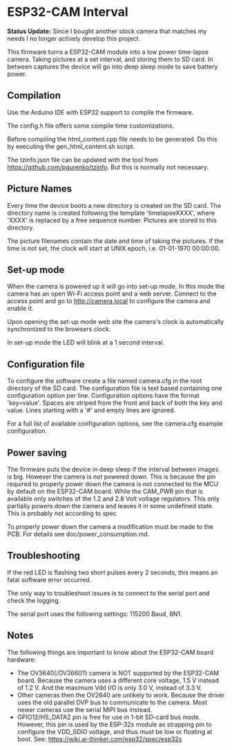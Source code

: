 ESP32-CAM Interval
==================

__Status Update:__ Since I bought another stock camera that matches my needs I
no longer actively develop this project.


This firmware turns a ESP32-CAM module into a low power time-lapse camera.
Taking pictures at a set interval, and storing them to SD card. In between
captures the device will go into deep sleep mode to save battery power.

Compilation
-----------
Use the Arduino IDE with ESP32 support to compile the firmware.

The config.h file offers some compile time customizations.

Before compiling the html_content.cpp file needs to be generated. Do this by
executing the gen_html_content.sh script.

The tzinfo.json file can be updated with the tool from
https://github.com/pgurenko/tzinfo. But this is normally not necessary.

Picture Names
-------------
Every time the device boots a new directory is created on the SD card. The
directory name is created following the template 'timelapseXXXX', where 'XXXX'
is replaced by a free sequence number. Pictures are stored to this directory.

The picture filenames contain the date and time of taking the pictures. If the
time is not set, the clock will start at UNIX epoch, i.e. 01-01-1970 00:00:00.

Set-up mode
-----------
When the camera is powered up it will go into set-up mode. In this mode the
camera has an open Wi-Fi access point and a web server. Connect to the access
point and go to http://camera.local to configure the camera and enable it.

Upon opening the set-up mode web site the camera's clock is automatically
synchronized to the browsers clock.

In set-up mode the LED will blink at a 1 second interval.

Configuration file
------------------
To configure the software create a file named camera.cfg in the root
directory of the SD card. The configuration file is text based containing one
configuration option per line. Configuration options have the format
'key=value'. Spaces are striped from the front and back of both the key and
value. Lines starting with a '#' and empty lines are ignored.

For a full list of available configuration options, see the camera.cfg example
configuration.

Power saving
------------
The firmware puts the device in deep sleep if the interval between images is
big. However the camera is _not_ powered down. This is because the pin required
to properly power down the camera is not connected to the MCU by default on the
ESP32-CAM board. While the CAM_PWR pin that is available only switches of the
1.2 and 2.8 Volt voltage regulators. This only partially powers down the camera
and leaves it in some undefined state. This is probably not according to spec

To properly power down the camera a modification must be made to the PCB. For
details see doc/power_consumption.md.

Troubleshooting
---------------
If the red LED is flashing two short pulses every 2 seconds, this means an fatal
software error occurred.

The only way to troubleshoot issues is to connect to the serial port and check
the logging.

The serial port uses the following settings: 115200 Baud, 8N1.

Notes
-----
The following things are important to know about the ESP32-CAM board hardware:

 - The OV3640(/OV3660?) camera is NOT supported by the ESP32-CAM board. Because
   the camera uses a different core voltage, 1.5 V instead of 1.2 V. And the
   maximum Vdd I/O is only 3.0 V, instead of 3.3 V.
 - Other cameras then the OV2640 are unlikely to work. Because the driver uses
   the old parallel DVP bus to communicate to the camera. Most newer cameras
   use the serial MIPI bus instead.
 - GPIO12/HS_DATA2 pin is free for use in 1-bit SD-card bus mode. However, this
   pin is used by the ESP-32s module as strapping pin to configure the VDD_SDIO
   voltage, and thus must be low or floating at boot. See:
   https://wiki.ai-thinker.com/esp32/spec/esp32s
